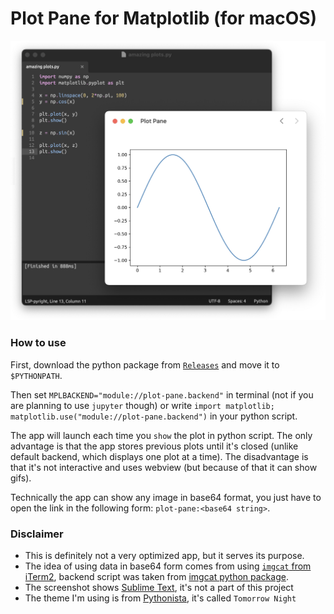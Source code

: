 # Plot Pane for Matplotlib (for macOS)

![screenshot](screenshot.png)

### How to use

First, download the python package from [`Releases`](https://github.com/python-mac/plot-pane/releases) and move it to `$PYTHONPATH`.

Then set `MPLBACKEND="module://plot-pane.backend"` in terminal (not if you are planning to use `jupyter` though) or write `import matplotlib; matplotlib.use("module://plot-pane.backend")` in your python script.

The app will launch each time you `show` the plot in python script. The only advantage is that the app stores previous plots until it's closed (unlike default backend, which displays one plot at a time). The disadvantage is that it's not interactive and uses webview (but because of that it can show gifs).

Technically the app can show any image in base64 format, you just have to open the link in the following form: `plot-pane:<base64 string>`.

### Disclaimer
- This is definitely not a very optimized app, but it serves its purpose.
- The idea of using data in base64 form comes from using [`imgcat` from iTerm2](https://iterm2.com/documentation-images.html), backend script was taken from [imgcat python package](https://pypi.org/project/imgcat/).
- The screenshot shows [Sublime Text](https://www.sublimetext.com), it's not a part of this project
- The theme I'm using is from [Pythonista](https://omz-software.com/pythonista/), it's called `Tomorrow Night`
